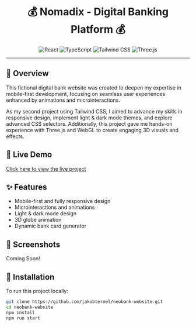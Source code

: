 <h1 align="center">💰 Nomadix - Digital Banking Platform 💰</h1>

<p align="center">
  <img src="https://img.shields.io/badge/React-61dbfb" alt="React"/>
  <img src="https://img.shields.io/badge/TypeScript-3178C6" alt="TypeScript"/>
  <img src="https://img.shields.io/badge/Tailwind_CSS-38BDF8" alt="Tailwind CSS"/>
  <img src="https://img.shields.io/badge/Three.js-A3E635" alt="Three.js">
</p>

---

## 📌 Overview
This fictional digital bank website was created to deepen my expertise in mobile-first development, focusing on seamless user experiences enhanced by animations and microinteractions.

As my second project using Tailwind CSS, I aimed to advance my skills in responsive design, implement light & dark mode themes, and explore advanced CSS selectors. Additionally, this project gave me hands-on experience with Three.js and WebGL to create engaging 3D visuals and effects.

## 🚀 Live Demo
[Click here to view the live project](https://jakobternel.github.io/neobank-website/)

## ✨ Features
- Mobile-first and fully responsive design
- Microinteractions and animations
- Light & dark mode design
- 3D globe animation
- Dynamic bank card generator

## 📸 Screenshots

Coming Soon!

## 📂 Installation
To run this project locally:

```bash
git clone https://github.com/jakobternel/neobank-website.git
cd neobank-website
npm install
npm run start
```